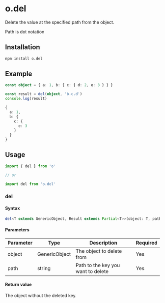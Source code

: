 ---
---

# o.del
Delete the value at the specified path from the object.

Path is dot notation

## Installation

```bash npm2yarn
npm install o.del
```

## Example
```typescript
const object = { a: 1, b: { c: { d: 2, e: 3 } } }

const result = del(object, 'b.c.d')
console.log(result)
```

```typescript title="Output"
{
  a: 1,
  b: {
    c: {
      e: 3
    }
  }
}
```

## Usage

```typescript
import { del } from 'o'

// or

import del from 'o.del'
```

### del

#### Syntax
```typescript
del<T extends GenericObject, Result extends Partial<T>>(object: T, path: string): Result
```

#### Parameters
| Parameter  | Type          | Description                        | Required |
|------------|---------------|------------------------------------|----------|
| object     | GenericObject | The object to delete from          | Yes      |
| path       | string        | Path to the key you want to delete | Yes      |

#### Return value
The object without the deleted key.
